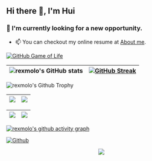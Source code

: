 ## Hi there 👋, I'm Hui

<!--
**rexmolo/rexmolo** is a ✨ _special_ ✨ repository because its `README.md` (this file) appears on your GitHub profile.

Here are some ideas to get you started:

- 🔭 I’m currently working on ...
- 🌱 I’m currently learning ...
- 👯 I’m looking to collaborate on ...
- 🤔 I’m looking for help with ...
- 💬 Ask me about ...
- 📫 How to reach me: ...
- 😄 Pronouns: ...
- ⚡ Fun fact: ...
-->

### 🔭 I'm currently looking for a new opportunity.

- 📫 You can checkout my online resume at [About me](https://www.linkedin.com/in/rexmolo).


 <p align="center">

 [![GitHub Game of Life](https://github4life.herokuapp.com/rexmolo.gif?z=6)](https://github4life.herokuapp.com/rexmolo)

  |   ![rexmolo's GitHub stats](https://github-readme-stats.vercel.app/api?username=rexmolo&show_icons=true&count_private=true&theme=nightowl)    |    [![GitHub Streak](https://github-readme-streak-stats.herokuapp.com/?user=rexmolo&theme=nightowl)](https://git.io/streak-stats)     |
 | --- | --- |

 <img align="center" src="https://github-profile-trophy.vercel.app/?username=rexmolo&column=7&margin-w=20&theme=juicyfresh" alt="rexmolo's Github Trophy" />

<br/>

  |   ![](https://github-profile-summary-cards.vercel.app/api/cards/profile-details?username=rexmolo&theme=github_dark)   |    ![](https://github-profile-summary-cards.vercel.app/api/cards/most-commit-language?username=rexmolo&theme=github_dark)     |
 | --- | --- |

   |   ![](https://github-profile-summary-cards.vercel.app/api/cards/stats?username=rexmolo&theme=github_dark)   |    ![](https://github-profile-summary-cards.vercel.app/api/cards/productive-time?username=rexmolo&theme=github_dark)     |
 | --- | --- |


 [![rexmolo's github activity graph](https://github-readme-activity-graph.cyclic.app/graph?username=rexmolo)](https://github.com/ashutosh00710/github-readme-activity-graph)


 </p>

[![Github](https://img.shields.io/github/followers/rexmolo?label=Follow&style=social)](https://github.com/rexmolo)


<p align="center">
   <img src="https://capsule-render.vercel.app/api?type=waving&color=gradient&height=100&section=footer"/>
</p>
<!--
**rexmolo/rexmolo** is a ✨ _special_ ✨ repository because its `README.md` (this file) appears on your GitHub profile.

[![Top Langs](https://github-readme-stats.vercel.app/api/top-langs/?username=rexmolo&layout=compact)](https://github.com/rexmolo)
